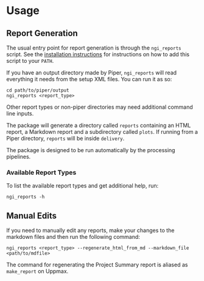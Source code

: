 # Usage

## Report Generation
The usual entry point for report generation is through the `ngi_reports` script.
See the [installation instructions](installation.md) for instructions on how
to add this script to your `PATH`.

If you have an output directory made by Piper, `ngi_reports` will read everything
it needs from the setup XML files. You can run it as so:

```
cd path/to/piper/output
ngi_reports <report_type>
```

Other report types or non-piper directories may need additional command line inputs.

The package will generate a directory called `reports` containing
an HTML report, a Markdown report and a subdirectory called `plots`.
If running from a Piper directory, `reports` will be inside `delivery`.

The package is designed to be run automatically by the processing pipelines.

### Available Report Types
To list the available report types and get additional help, run:

```
ngi_reports -h
```

## Manual Edits
If you need to manually edit any reports, make your changes to the markdown
files and then run the following command:

```
ngi_reports <report_type> --regenerate_html_from_md --markdown_file <path/to/mdfile>
```

The command for regenerating the Project Summary report is aliased as `make_report` on Uppmax.
